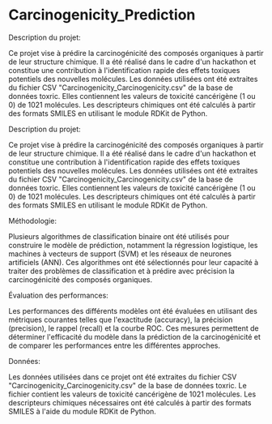 # Carcinogenicity_Prediction
Description du projet:

Ce projet vise à prédire la carcinogénicité des composés organiques à partir de leur structure chimique. Il a été réalisé dans le cadre d'un hackathon et constitue une contribution à l'identification rapide des effets toxiques potentiels des nouvelles molécules. Les données utilisées ont été extraites du fichier CSV "Carcinogenicity_Carcinogenicity.csv" de la base de données toxric. Elles contiennent les valeurs de toxicité cancérigène (1 ou 0) de 1021 molécules. Les descripteurs chimiques ont été calculés à partir des formats SMILES en utilisant le module RDKit de Python.


Description du projet:

Ce projet vise à prédire la carcinogénicité des composés organiques à partir de leur structure chimique. Il a été réalisé dans le cadre d'un hackathon et constitue une contribution à l'identification rapide des effets toxiques potentiels des nouvelles molécules. Les données utilisées ont été extraites du fichier CSV "Carcinogenicity_Carcinogenicity.csv" de la base de données toxric. Elles contiennent les valeurs de toxicité cancérigène (1 ou 0) de 1021 molécules. Les descripteurs chimiques ont été calculés à partir des formats SMILES en utilisant le module RDKit de Python.


Méthodologie:

Plusieurs algorithmes de classification binaire ont été utilisés pour construire le modèle de prédiction, notamment la régression logistique, les machines à vecteurs de support (SVM) et les réseaux de neurones artificiels (ANN). Ces algorithmes ont été sélectionnés pour leur capacité à traiter des problèmes de classification et à prédire avec précision la carcinogénicité des composés organiques.


Évaluation des performances:

Les performances des différents modèles ont été évaluées en utilisant des métriques courantes telles que l'exactitude (accuracy), la précision (precision), le rappel (recall) et la courbe ROC. Ces mesures permettent de déterminer l'efficacité du modèle dans la prédiction de la carcinogénicité et de comparer les performances entre les différentes approches.


Données:

Les données utilisées dans ce projet ont été extraites du fichier CSV "Carcinogenicity_Carcinogenicity.csv" de la base de données toxric. Le fichier contient les valeurs de toxicité cancérigène de 1021 molécules. Les descripteurs chimiques nécessaires ont été calculés à partir des formats SMILES à l'aide du module RDKit de Python.
